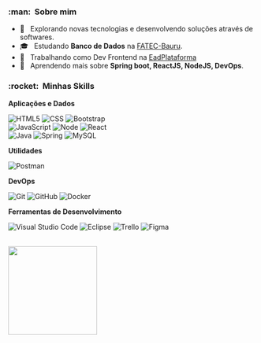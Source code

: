 

<h3> :man: &nbsp;Sobre mim </h3>

- 🤔 &nbsp; Explorando novas tecnologias e desenvolvendo soluções através de softwares.
- 🎓 &nbsp; Estudando **Banco de Dados** na <a href="http://fatecbauru.edu.br/" target="_blank">FATEC-Bauru</a>.
- 💼 &nbsp; Trabalhando como Dev Frontend na <a href="https://eadplataforma.com/" target="_blank">EadPlataforma</a>
- 🌱 &nbsp; Aprendendo mais sobre **Spring boot, ReactJS, NodeJS, DevOps**.

<h3> :rocket: &nbsp;Minhas Skills </h3>

**Aplicações e Dados**

  
  ![HTML5](https://img.shields.io/badge/HTML5-E34F26?style=for-the-badge&logo=html5&logoColor=white) ![CSS](https://img.shields.io/badge/CSS3-1572B6?style=for-the-badge&logo=css3&logoColor=white) ![Bootstrap](https://img.shields.io/badge/Bootstrap-563D7C?style=for-the-badge&logo=bootstrap&logoColor=white)\
  ![JavaScript](https://img.shields.io/badge/JavaScript-F7DF1E?style=for-the-badge&logo=javascript&logoColor=black) ![Node](https://img.shields.io/badge/Node.js-43853D?style=for-the-badge&logo=node.js&logoColor=white`) ![React](https://img.shields.io/badge/React-20232A?style=for-the-badge&logo=react&logoColor=61DAFB)\
![Java](https://img.shields.io/badge/Java-ED8B00?style=for-the-badge&logo=java&logoColor=white) ![Spring](https://img.shields.io/badge/Spring-6DB33F?style=for-the-badge&logo=spring&logoColor=white) ![MySQL](https://img.shields.io/badge/MySQL-00000F?style=for-the-badge&logo=mysql&logoColor=white)

**Utilidades**

  ![Postman](https://img.shields.io/badge/-Postman-333333?style=flat&logo=postman)

**DevOps**

  ![Git](https://img.shields.io/badge/Git-E34F26?style=for-the-badge&logo=git&logoColor=white) ![GitHub](https://img.shields.io/badge/GitHub-100000?style=for-the-badge&logo=github&logoColor=white) ![Docker](https://img.shields.io/badge/Docker-2496ED?style=for-the-badge&logo=docker&logoColor=white)
  

**Ferramentas de Desenvolvimento**

  ![Visual Studio Code](https://img.shields.io/badge/-Visual%20Studio%20Code-333333?style=flat&logo=visual-studio-code&logoColor=007ACC) ![Eclipse](https://img.shields.io/badge/-Eclipse-333333?style=flat&logo=eclipse-ide&logoColor=2C2255) ![Trello](https://img.shields.io/badge/-Trello-333333?style=flat&logo=trello&logoColor=007ACC) ![Figma](https://img.shields.io/badge/-Figma-333333?style=flat&logo=figma&logoColor=007ACC)
  
<br/>

<a href="https://github.com/donathanqueiros">
  <img height="180em" src="https://github-readme-stats.vercel.app/api?username=donathanqueiros&theme=dracula&show_icons=true" />
</a>

<br/>
